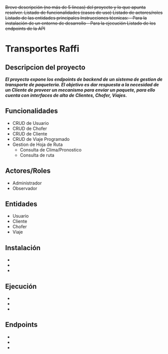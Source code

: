 ~~Breve descripción (no más de 5 lineas) del proyecto y lo que apunta resolver.
Listado de funcionalidades (casos de uso)
Listado de actores/roles 
Listado de las entidades principales
Instrucciones técnicas:
    - Para la instalación de un entorno de desarrollo
    - Para la ejecución
Listado de los endpoints de la API~~ 

# Transportes Raffi
## Descripcion del proyecto
***El proyecto expone los endpoints de backend de un sistema de gestion de transporte de paqueteria. 
El objetivo es dar respuesta a la necesidad de un Cliente de proveer un mecanismo para enviar un paquete, para ello cuenta con interfaces de alta de Clientes, Chofer, Viajes.***

## Funcionalidades
* CRUD de Usuario
* CRUD de Chofer
* CRUD de Cliente
* CRUD de Viaje Programado
* Gestion de Hoja de Ruta
  * Consulta de Clima/Pronostico
  * Consulta de ruta

## Actores/Roles
* Administrador
* Observador

## Entidades
* Usuario
* Cliente
* Chofer
* Viaje

## Instalación
*
*
*


## Ejecución
*
*
*

## Endpoints
*
*
*
